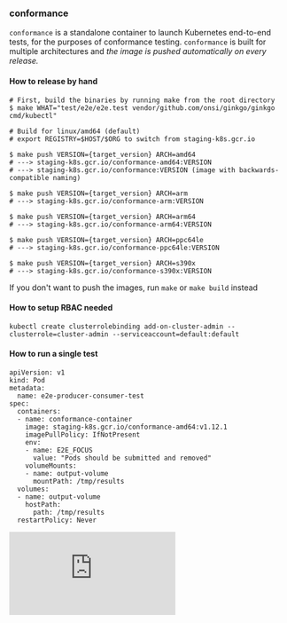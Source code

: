 ### conformance

`conformance` is a standalone container to launch Kubernetes end-to-end tests, for the purposes of conformance testing.
`conformance` is built for multiple architectures and _the image is pushed automatically on every release._

#### How to release by hand

```console
# First, build the binaries by running make from the root directory
$ make WHAT="test/e2e/e2e.test vendor/github.com/onsi/ginkgo/ginkgo cmd/kubectl"

# Build for linux/amd64 (default)
# export REGISTRY=$HOST/$ORG to switch from staging-k8s.gcr.io

$ make push VERSION={target_version} ARCH=amd64
# ---> staging-k8s.gcr.io/conformance-amd64:VERSION
# ---> staging-k8s.gcr.io/conformance:VERSION (image with backwards-compatible naming)

$ make push VERSION={target_version} ARCH=arm
# ---> staging-k8s.gcr.io/conformance-arm:VERSION

$ make push VERSION={target_version} ARCH=arm64
# ---> staging-k8s.gcr.io/conformance-arm64:VERSION

$ make push VERSION={target_version} ARCH=ppc64le
# ---> staging-k8s.gcr.io/conformance-ppc64le:VERSION

$ make push VERSION={target_version} ARCH=s390x
# ---> staging-k8s.gcr.io/conformance-s390x:VERSION
```

If you don't want to push the images, run `make` or `make build` instead


#### How to setup RBAC needed

```
kubectl create clusterrolebinding add-on-cluster-admin --clusterrole=cluster-admin --serviceaccount=default:default
```

#### How to run a single test

```
apiVersion: v1
kind: Pod
metadata:
  name: e2e-producer-consumer-test
spec:
  containers:
  - name: conformance-container
    image: staging-k8s.gcr.io/conformance-amd64:v1.12.1
    imagePullPolicy: IfNotPresent
    env:
    - name: E2E_FOCUS
      value: "Pods should be submitted and removed"
    volumeMounts:
    - name: output-volume
      mountPath: /tmp/results
  volumes:
  - name: output-volume
    hostPath:
      path: /tmp/results
  restartPolicy: Never
```


[![Analytics](https://kubernetes-site.appspot.com/UA-36037335-10/GitHub/cluster/images/conformance/README.md?pixel)]()

